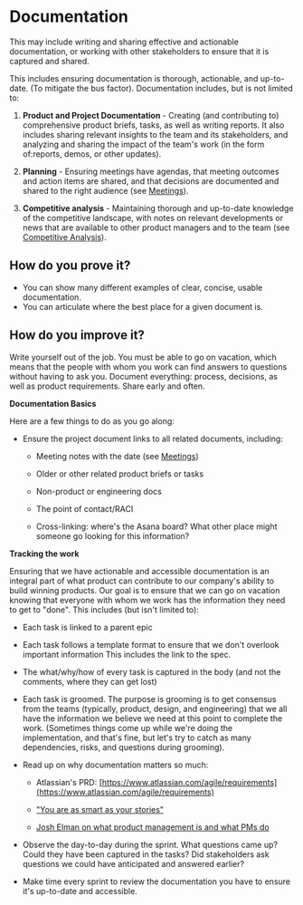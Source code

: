 # Documentation

This may include writing and sharing effective and actionable documentation, or working with other stakeholders to ensure that it is captured and shared. 

This includes ensuring documentation is thorough, actionable, and up-to-date. (To mitigate the bus factor). Documentation includes, but is not limited to:

1. **Product and Project Documentation** - Creating (and contributing to) comprehensive product briefs, tasks, as well as writing reports. It also includes sharing relevant insights to the team and its stakeholders, and analyzing and sharing the impact of the team's work (in the form of:reports, demos, or other updates).

2. **Planning** - Ensuring meetings have agendas, that meeting outcomes and action items are shared, and that decisions are documented and shared to the right audience (see [Meetings](https://docs.google.com/document/d/1BEy7wT-mjwlHqDcLlQrM2KIhLCrOhXYuH1pab07-oR4/edit#heading=h.u3t50bkxhjfj)).

3. **Competitive analysis** - Maintaining thorough and up-to-date knowledge of the competitive landscape, with notes on relevant developments or news that are available to other product managers and to the team (see [Competitive Analysis](https://docs.google.com/document/d/12NXequjWFGI6gks16f-gPL1gu8vgDaBk3LCDTg80qOg/edit#)).

## How do you prove it?

- You can show many different examples of clear, concise, usable documentation.
- You can articulate where the best place for a given document is.

## How do you improve it?

Write yourself out of the job. You must be able to go on vacation, which means that the people with whom you work can find answers to questions without having to ask you. Document everything: process, decisions, as well as product requirements. Share early and often.

**Documentation Basics**

Here are a few things to do as you go along:

* Ensure the project document links to all related documents, including:

    * Meeting notes with the date (see [Meetings](https://docs.google.com/document/d/1BEy7wT-mjwlHqDcLlQrM2KIhLCrOhXYuH1pab07-oR4/edit#heading=h.u3t50bkxhjfj))

    * Older or other related product briefs or tasks

    * Non-product  or engineering docs

    * The point of contact/RACI

    * Cross-linking: where's the Asana board? What other place might someone go looking for this information? 

**Tracking the work**

Ensuring that we have actionable and accessible documentation is an integral part of what product can contribute to our company's ability to build winning products. Our goal is to ensure that we can go on vacation knowing that everyone with whom we work has the information they need to get to "done". This includes (but isn't limited to):

* Each task is linked to a parent epic

* Each task follows a template format to ensure that we don't overlook important information This includes the link to the spec. 

* The what/why/how of every task is captured in the body (and not the comments, where they can get lost)

* Each task is groomed. The purpose is grooming is to get consensus from the teams (typically, product, design, and engineering) that we all have the information we believe we need at this point to complete the work. (Sometimes things come up while we're doing the implementation, and that's fine, but let's try to catch as many dependencies, risks, and questions during grooming). 

* Read up on why documentation matters so much:

    * Atlassian's PRD: [https://www.atlassian.com/agile/requirements](https://www.atlassian.com/agile/requirements)

    * ["You are as smart as your stories"](https://www.fastcompany.com/3015928/engineering-flow-planning-for-high-velocity-sprints-part-3)

    * [Josh Elman on what product management is and what PMs do](https://news.greylock.com/let-s-talk-about-product-management-d7bc5606e0c4)

* Observe the day-to-day during the sprint. What questions came up? Could they have been captured in the tasks? Did stakeholders ask questions we could have anticipated and answered earlier?

* Make time every sprint to review the documentation you have to ensure it's up-to-date and accessible. 

